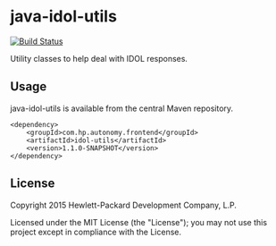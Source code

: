 # java-idol-utils

[![Build Status](https://travis-ci.org/hpautonomy/java-idol-utils.svg?branch=master)](https://travis-ci.org/hpautonomy/java-idol-utils)

Utility classes to help deal with IDOL responses.

## Usage

java-idol-utils is available from the central Maven repository.

    <dependency>
        <groupId>com.hp.autonomy.frontend</groupId>
        <artifactId>idol-utils</artifactId>
        <version>1.1.0-SNAPSHOT</version>
    </dependency>

## License
Copyright 2015 Hewlett-Packard Development Company, L.P.

Licensed under the MIT License (the "License"); you may not use this project except in compliance with the License.